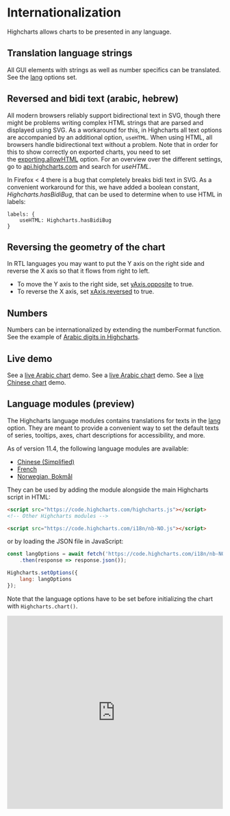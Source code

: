 Internationalization
====================

Highcharts allows charts to be presented in any language.

Translation language strings
----------------------------

All GUI elements with strings as well as number specifics can be translated. See the [lang](https://api.highcharts.com/highcharts/lang) options set.

Reversed and bidi text (arabic, hebrew)
---------------------------------------

All modern browsers reliably support bidirectional text in SVG, though there might be problems writing complex HTML strings that are parsed and displayed using SVG. As a workaround for this, in Highcharts all text options are accompanied by an additional option, `useHTML`. When using HTML, all browsers handle bidirectional text without a problem. Note that in order for this to show correctly on exported charts, you need to set the [exporting.allowHTML](https://api.highcharts.com/highcharts/exporting.allowHTML) option. For an overview over the different settings, go to [api.highcharts.com](https://api.highcharts.com) and search for _useHTML_.

In Firefox < 4 there is a bug that completely breaks bidi text in SVG. As a convenient workaround for this, we have added a boolean constant, _Highcharts.hasBidiBug_, that can be used to determine when to use HTML in labels:


    labels: {
        useHTML: Highcharts.hasBidiBug
    }

Reversing the geometry of the chart
-----------------------------------

In RTL languages you may want to put the Y axis on the right side and reverse the X axis so that it flows from right to left. 

*   To move the Y axis to the right side, set [yAxis.opposite](https://api.highcharts.com/highcharts/yAxis.opposite) to true.
*   To reverse the X axis, set [xAxis.reversed](https://api.highcharts.com/highcharts/xAxis.reversed) to true.

Numbers
-------

Numbers can be internationalized by extending the numberFormat function. See the example of [Arabic digits in Highcharts](https://jsfiddle.net/gh/get/library/pure/highcharts/highcharts/tree/master/samples/highcharts/members/highcharts-numberformat/). 

Live demo
---------

See a [live Arabic chart](https://jsfiddle.net/highcharts/buYCZ/) demo.
See a [live Arabic chart](https://jsfiddle.net/highcharts/ebqj2e19/) demo.
See a [live Chinese chart](https://jsfiddle.net/highcharts/u923mpct/) demo.

## Language modules (preview)

The Highcharts language modules contains translations for texts in the
[lang](https://api.highcharts.com/highcharts/lang) option. They are meant to
provide a convenient way to set the default texts of series, tooltips, axes,
chart descriptions for accessibility, and more.

As of version 11.4, the following language modules are available:

* [Chinese (Simplified)](https://code.highcharts.com/i18n/zh-CN.js)
* [French](https://code.highcharts.com/i18n/fr-FR.js)
* [Norwegian, Bokmål](https://code.highcharts.com/i18n/nb-NO.js)

They can be used by adding the module alongside the main Highcharts script in HTML:

```html
<script src="https://code.highcharts.com/highcharts.js"></script>
<!-- Other Highcharts modules -->

<script src="https://code.highcharts.com/i18n/nb-NO.js"></script>
```

or by loading the JSON file in JavaScript:

```js
const langOptions = await fetch('https://code.highcharts.com/i18n/nb-NO.json')
    .then(response => response.json());

Highcharts.setOptions({
    lang: langOptions
});

```

Note that the language options have to be set before initializing the chart with `Highcharts.chart()`.

<iframe
    style="width: 100%; height: 450px; border: none;"
    src="https://www.highcharts.com/samples/embed/highcharts/demo/i18n"
    allow="fullscreen"
></iframe>


